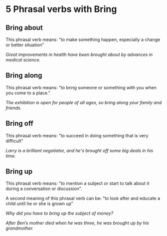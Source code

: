 # 5 Phrasal verbs with Bring

## Bring about

This phrasal verb means: "to make something happen, especially a change or better situation”

_Great improvements in health have been brought about by advances in medical science._

## Bring along

This phrasal verb means: "to bring someone or something with you
when you come to a place."

_The exhibition is open for people of all ages, so bring along your family and friends._

## Bring off

This phrasal verb means: "to succeed in doing something that is very difficult"

_Larry is a brilliant negotiator, and he's brought off some big deals in his time._

## Bring up

This phrasal verb means: "to mention a subject or start to talk about it during a conversation or discussion".

A second meaning of this phrasal verb can be: "to look after and educate a child until he or
she is grown up”

_Why did you have to bring up the subject of money?_

_After Ben’s mother died when he was three, he was brought up by his grandmother._
